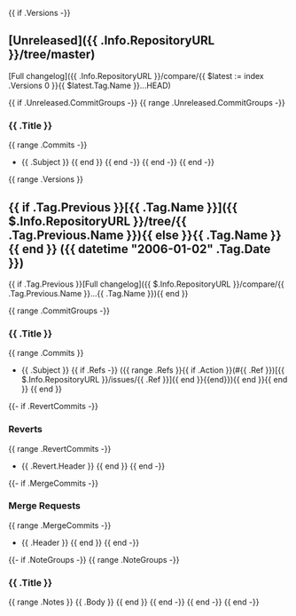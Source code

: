 {{ if .Versions -}}
<a name="unreleased"></a>
## [Unreleased]({{ .Info.RepositoryURL }}/tree/master)
[Full changelog]({{ .Info.RepositoryURL }}/compare/{{ $latest := index .Versions 0 }}{{ $latest.Tag.Name }}...HEAD)

{{ if .Unreleased.CommitGroups -}}
{{ range .Unreleased.CommitGroups -}}
### {{ .Title }}
{{ range .Commits -}}
- {{ .Subject }}
{{ end }}
{{ end -}}
{{ end -}}
{{ end -}}

{{ range .Versions }}
<a name="{{ .Tag.Name }}"></a>
## {{ if .Tag.Previous }}[{{ .Tag.Name }}]({{ $.Info.RepositoryURL }}/tree/{{ .Tag.Previous.Name }}){{ else }}{{ .Tag.Name }}{{ end }} ({{ datetime "2006-01-02" .Tag.Date }})
{{ if .Tag.Previous }}[Full changelog]({{ $.Info.RepositoryURL }}/compare/{{ .Tag.Previous.Name }}...{{ .Tag.Name }}){{ end }}

{{ range .CommitGroups -}}
### {{ .Title }}
{{ range .Commits }}
- {{ .Subject }} {{ if .Refs -}} ({{ range .Refs }}{{ if .Action }}(#{{ .Ref }})[{{ $.Info.RepositoryURL }}/issues/{{ .Ref }}]{{ end }}{{end}}){{ end }}{{ end }}
{{ end }}

{{- if .RevertCommits -}}
### Reverts

{{ range .RevertCommits -}}
* {{ .Revert.Header }}
{{ end }}
{{ end -}}

{{- if .MergeCommits -}}
### Merge Requests

{{ range .MergeCommits -}}
* {{ .Header }}
{{ end }}
{{ end -}}

{{- if .NoteGroups -}}
{{ range .NoteGroups -}}
### {{ .Title }}

{{ range .Notes }}
{{ .Body }}
{{ end }}
{{ end -}}
{{ end -}}
{{ end -}}
